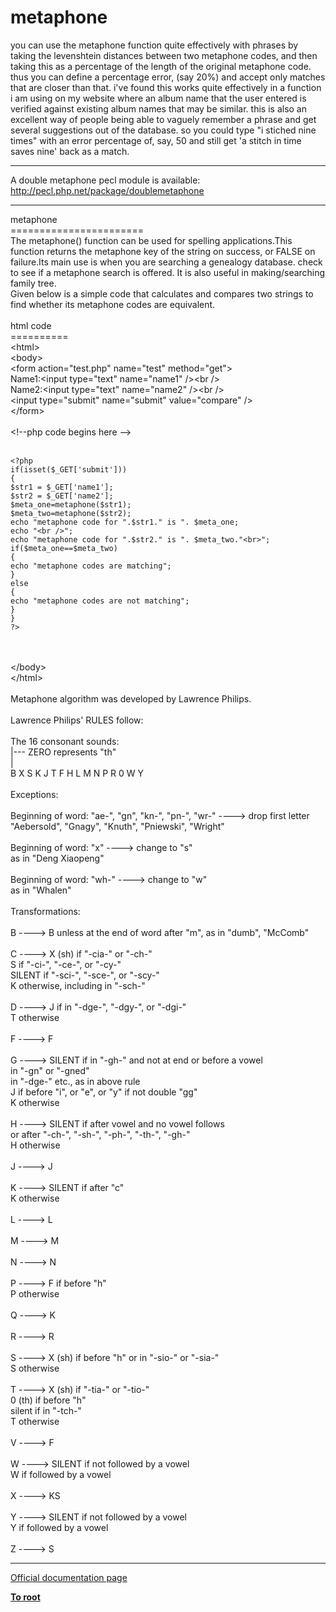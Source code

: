 # metaphone



you can use the metaphone function quite effectively with phrases by taking the levenshtein distances between two metaphone codes, and then taking this as a percentage of the length of the original metaphone code. thus you can define a percentage error, (say 20%) and accept only matches that are closer than that. i&apos;ve found this works quite effectively in a function i am using on my website where an album name that the user entered is verified against existing album names that may be similar. this is also an excellent way of people being able to vaguely remember a phrase and get several suggestions out of the database. so you could type "i stiched nine times" with an error percentage of, say, 50 and still get &apos;a stitch in time saves nine&apos; back as a match.  

---

A double metaphone pecl module is available: http://pecl.php.net/package/doublemetaphone  

---

metaphone<br>=======================<br>The metaphone() function can be used for spelling applications.This function returns the metaphone key of the string on success, or FALSE on failure.Its main use is when you are searching a genealogy database. check to see if a metaphone search is offered. It is also useful in making/searching family tree.<br>Given below is a simple code that calculates and compares two strings to find whether its metaphone codes are equivalent.<br><br>html code<br>==========<br>&lt;html&gt;<br>&lt;body&gt;<br>&lt;form action="test.php" name="test" method="get"&gt;<br>Name1:&lt;input type="text" name="name1" /&gt;&lt;br /&gt;<br>Name2:&lt;input type="text" name="name2" /&gt;&lt;br /&gt;<br>&lt;input type="submit" name="submit" value="compare" /&gt;<br>&lt;/form&gt;<br><br>&lt;!--php code begins here --&gt;<br><br>

```
<?php
if(isset($_GET['submit']))
{
$str1 = $_GET['name1'];
$str2 = $_GET['name2'];
$meta_one=metaphone($str1);
$meta_two=metaphone($str2);
echo "metaphone code for ".$str1." is ". $meta_one;
echo "<br />";
echo "metaphone code for ".$str2." is ". $meta_two."<br>";
if($meta_one==$meta_two)
{
echo "metaphone codes are matching";
}
else
{
echo "metaphone codes are not matching";
}
}
?>
```
<br><br>&lt;/body&gt;<br>&lt;/html&gt;<br><br>Metaphone  algorithm was developed by Lawrence Philips.<br><br>Lawrence Philips&apos; RULES follow:<br><br> The 16 consonant sounds:<br>                                             |--- ZERO represents "th"<br>                                             |<br>      B  X  S  K  J  T  F  H  L  M  N  P  R  0  W  Y<br><br> Exceptions:<br><br>   Beginning of word: "ae-", "gn", "kn-", "pn-", "wr-"  ----&gt; drop first letter<br>                      "Aebersold", "Gnagy", "Knuth", "Pniewski", "Wright"<br><br>   Beginning of word: "x"                                ----&gt; change to "s"<br>                                      as in "Deng Xiaopeng"<br><br>   Beginning of word: "wh-"                              ----&gt; change to "w"<br>                                      as in "Whalen"<br><br> Transformations:<br><br>   B ----&gt; B      unless at the end of word after "m", as in "dumb", "McComb"<br><br>   C ----&gt; X      (sh) if "-cia-" or "-ch-"<br>           S      if "-ci-", "-ce-", or "-cy-"<br>                  SILENT if "-sci-", "-sce-", or "-scy-"<br>           K      otherwise, including in "-sch-"<br><br>   D ----&gt; J      if in "-dge-", "-dgy-", or "-dgi-"<br>           T      otherwise<br><br>   F ----&gt; F<br><br>   G ----&gt;        SILENT if in "-gh-" and not at end or before a vowel<br>                            in "-gn" or "-gned"<br>                            in "-dge-" etc., as in above rule<br>           J      if before "i", or "e", or "y" if not double "gg"<br>           K      otherwise<br><br>   H ----&gt;        SILENT if after vowel and no vowel follows<br>                         or after "-ch-", "-sh-", "-ph-", "-th-", "-gh-"<br>           H      otherwise<br><br>   J ----&gt; J<br><br>   K ----&gt;        SILENT if after "c"<br>           K      otherwise<br><br>   L ----&gt; L<br><br>   M ----&gt; M<br><br>   N ----&gt; N<br><br>   P ----&gt; F      if before "h"<br>           P      otherwise<br><br>   Q ----&gt; K<br><br>   R ----&gt; R<br><br>   S ----&gt; X      (sh) if before "h" or in "-sio-" or "-sia-"<br>           S      otherwise<br><br>   T ----&gt; X      (sh) if "-tia-" or "-tio-"<br>           0      (th) if before "h"<br>                  silent if in "-tch-"<br>           T      otherwise<br><br>   V ----&gt; F<br><br>   W ----&gt;        SILENT if not followed by a vowel<br>           W      if followed by a vowel<br><br>   X ----&gt; KS<br><br>   Y ----&gt;        SILENT if not followed by a vowel<br>           Y      if followed by a vowel<br><br>   Z ----&gt; S  

---

[Official documentation page](https://www.php.net/manual/en/function.metaphone.php)

**[To root](/README.md)**